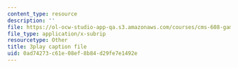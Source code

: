 ```yaml
---
content_type: resource
description: ''
file: https://ol-ocw-studio-app-qa.s3.amazonaws.com/courses/cms-608-game-design-spring-2014/0ad74273c61e08ef8b84d29fe7e1492e_1506652.srt
file_type: application/x-subrip
resourcetype: Other
title: 3play caption file
uid: 0ad74273-c61e-08ef-8b84-d29fe7e1492e
---
```

